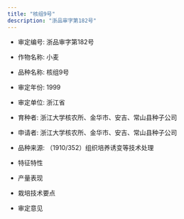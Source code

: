 ```yaml
---
title: "核组9号"
description: "浙品审字第182号"
---
```

* 审定编号:  浙品审字第182号

*  作物名称:  小麦

*  品种名称:  核组9号

*  审定年份:  1999

*  审定单位:  浙江省

* 育种者:  浙江大学核农所、金华市、安吉、常山县种子公司

*  申请者:  浙江大学核农所、金华市、安吉、常山县种子公司

*  品种来源:  （1910/352）组织培养诱变等技术处理

*  特征特性


*  产量表现


*  栽培技术要点


*  审定意见

